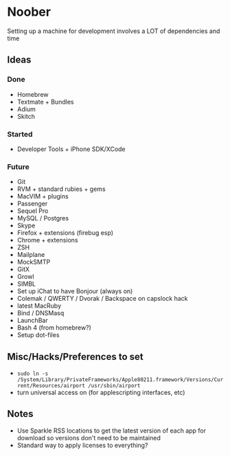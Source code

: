 # Noober

Setting up a machine for development involves a LOT of dependencies and time

## Ideas

### Done

* Homebrew
* Textmate + Bundles
* Adium
* Skitch

### Started

* Developer Tools + iPhone SDK/XCode

### Future
* Git
* RVM + standard rubies + gems
* MacVIM + plugins
* Passenger
* Sequel Pro
* MySQL / Postgres
* Skype
* Firefox + extensions (firebug esp)
* Chrome + extensions
* ZSH
* Mailplane
* MockSMTP
* GitX
* Growl
* SIMBL
* Set up iChat to have Bonjour (always on)
* Colemak / QWERTY / Dvorak / Backspace on capslock hack
* latest MacRuby
* Bind / DNSMasq
* LaunchBar
* Bash 4 (from homebrew?)
* Setup dot-files

## Misc/Hacks/Preferences to set

* `sudo ln -s /System/Library/PrivateFrameworks/Apple80211.framework/Versions/Current/Resources/airport /usr/sbin/airport`
* turn universal access on (for applescripting interfaces, etc)

## Notes

* Use Sparkle RSS locations to get the latest version of each app for download so versions don't need to be maintained
* Standard way to apply licenses to everything?